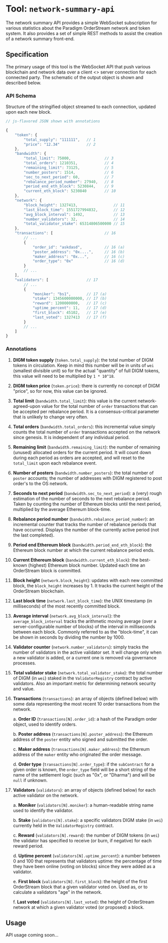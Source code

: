 # Tool: `network-summary-api`

The network summary API provides a simple WebSocket subscription for various statistics about the Paradigm OrderStream network and token system. It also provides a set of simple REST methods to assist the creation of a network summary front-end. 

## Specification

The primary usage of this tool is the WebSocket API that push various blockchain and network data over a client <> server connection for each connected party. The schematic of the output object is shown and described below.

### API Schema

Structure of the stringified object streamed to each connection, updated upon each new block. 

```js
// js-flavored JSON shown with annotations

{
    "token": {
        "total_supply": "111111",   // 1                   
        "price": "12.34"            // 2
    },
    "bandwidth": {      
        "total_limit": 75000,               // 3
        "total_orders": 1210351,            // 4
        "remaining_limit": 73125,           // 5
        "number_posters": 1514,             // 6
        "sec_to_next_period": 60,           // 7
        "rebalance_period_number": 27940,   // 8
        "period_end_eth_block": 5230844,    // 9
        "current_eth_block": 5230840        // 10
    },
    "network": {
        "block_height": 1327413,                // 11
        "last_block_time": 1551727994832,       // 12
        "avg_block_interval": 1492,             // 13
        "number_validators": 32,                // 14
        "total_validator_stake": 65314806500000 // 15
    },
    "transactions": [                       // 16
        // ...
        {   
            "order_id": "askdasd",          // 16 (a)     
            "poster_address": "0x....",     // 16 (b)
            "maker_address": "0x...",       // 16 (c)
            "order_type": "0x"              // 16 (d)
        }
        // ...
    ],
    "validators": [                 // 17
        // ...
        {
            "moniker": "bs1",       // 17 (a)
            "stake": 1345600000000, // 17 (b)
            "reward": 1200000000,   // 17 (c)
            "uptime_percent": 11,   // 17 (d)
            "first_block": 45102,   // 17 (e)
            "last_voted": 1327413   // 17 (f)
        }
        // ...
    ]
}
```

### Annotations

1. **DIGM token supply** (`token.total_supply`): the total number of DIGM tokens in circulation. Keep in mind this number will be in units of `wei` (smallest divisible unit) so for the actual "quantity" of full DIGM tokens, this value will need to be multiplied by `1 * 10^18`.

1. **DIGM token price** (`token.price`): there is currently no concept of DIGM "price", so for now, this value can be ignored. 

1. **Total limit** (`bandwidth.total_limit`): this value is the current network-agreed-upon value for the total number of `order` transactions that can be accepted per rebalance period. It is a consensus-critical parameter that is unlikely to change very often.

1. **Total orders** (`bandwidth.total_orders`): this incremental value simply counts the total number of `order` transactions accepted on the network since genesis. It is independent of any individual period.

1. **Remaining limit** (`bandwidth.remaining_limit`): the number of remaining (unused) allocated orders for the current period. It will count down during each period as orders are accepted, and will reset to the `total_limit` upon each rebalance event. 

1. **Number of posters** (`bandwidth.number_posters`): the total number of `poster` accounts; the number of addresses with DIGM registered to post order's to the OS network.

1. **Seconds to next period** (`bandwidth.sec_to_next_period`): a (very) rough estimation of the number of seconds to the next rebalance period. Taken by counting the number of Ethereum blocks until the next period, multiplied by the average Ethereum block-time.

1. **Rebalance period number** (`bandwidth.rebalance_period_number`): an incremental counter that tracks the number of rebalance periods that have occurred. Displays the number of the currently active period (not the last completed).

1. **Period end Ethereum block** (`bandwidth.period_end_eth_block`): the Ethereum block number at which the current rebalance period ends.

1. **Current Ethereum block** (`bandwidth.current_eth_block`): the best-known (highest) Ethereum block number. Updated each time an OrderStream block is committed.

1. **Block height** (`network.block_height`): updates with each new committed block, the `block_height` increases by 1. It tracks the current height of the OrderStream blockchain. 

1. **Last block time** (`network.last_block_time`): the UNIX timestamp (in milliseconds) of the most recently committed block.

1. **Average interval** (`network.avg_block_interval`): the `average_block_interval` tracks the arithmetic moving average (over a server-configurable number of blocks) of the interval in milliseconds between each block. Commonly referred to as the "block-time", it can be shown in seconds by dividing the number by 1000.

1. **Validator counter** (`network.number_validators`): simply tracks the number of validators in the active validator set. It will change only when a new validator is added, or a current one is removed via governance processes. 

1. **Total validator stake** (`network.total_validator_stake`): the total number of DIGM (in `wei`) staked in the `ValidatorRegistry` contract by active validators. Also an important metric for determining network security and value. 

1. **Transactions** (`transactions`): an array of objects (defined below) with some data representing the most recent 10 order transactions from the network.

    a. **Order ID** (`transactions[N].order_id`): a hash of the Paradigm order object, used to identify orders.

    b. **Poster address** (`transactions[N].poster_address`): the Ethereum address of the `poster` entity who signed and submitted the order.

    c. **Maker address** (`transactions[N].maker_address`): the Ethereum address of the `maker` entity who originated the order message.

    d. **Order type** (`transactions[N].order_type`): if the `subContract` for a given order is known, the `order_type` field will be a short string of the name of the settlement logic (such as "0x", or "Dharma") and will be `null` if unknown.

1. **Validators** (`validators`): an array of objects (defined below) for each active validator on the network. 

    a. **Moniker** (`validators[N].moniker`): a human-readable string name used to identify the validator.

    b. **Stake** (`validators[N].stake`): a specific validators DIGM stake (in `wei`) currently held in the `ValidatorRegistry` contract.

    c. **Reward** (`validators[N].reward`): the number of DIGM tokens (in `wei`) the validator has specified to receive (or burn, if negative) for each reward period.

    d. **Uptime percent** (`validators[N].uptime_percent`): a number between 0 and 100 that represents that validators uptime: the percentage of time they have been online (voting on blocks) since they were added as a validator.

    e. **First block** (`validators[N].first_block`): the height of the first OrderStream block that a given validator voted on. Used as, or to calculate a validators "age" in the network.

    f. **Last voted** (`validators[N].last_voted`): the height of OrderStream network at which a given validator voted (or proposed) a block.

## Usage

API usage coming soon...
